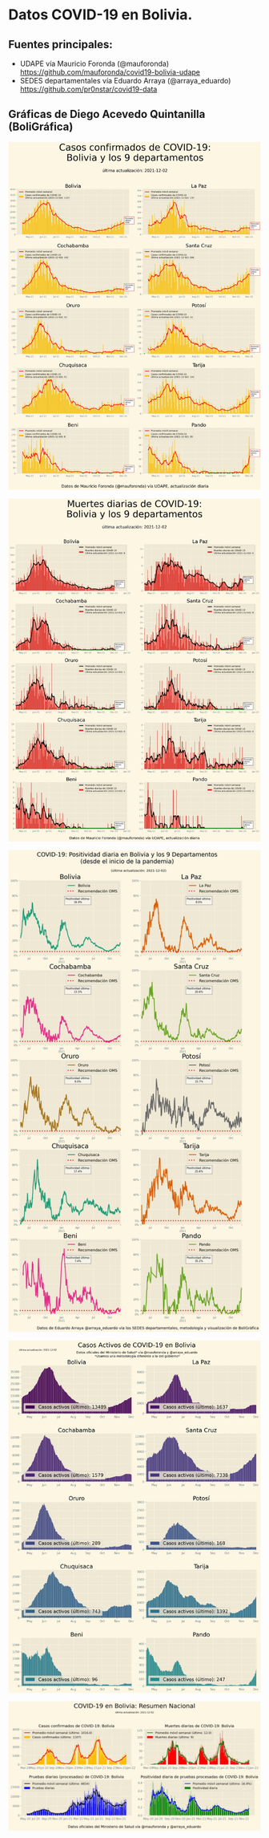 # Datos COVID-19 en Bolivia.

## **Fuentes principales**:

 - UDAPE vía Mauricio Foronda (@mauforonda) https://github.com/mauforonda/covid19-bolivia-udape
- SEDES departamentales vía Eduardo Arraya (@arraya_eduardo) https://github.com/pr0nstar/covid19-data

## Gráficas de Diego Acevedo Quintanilla (BoliGráfica)

![Casos confirmados](https://github.com/dquintani/covid/blob/main/graficas/casos_todos.jpg?raw=true)

![Muertes diarias](https://github.com/dquintani/covid/blob/main/graficas/muertes_todos.jpg?raw=true)


![Positividad](https://github.com/dquintani/covid/blob/main/graficas/positividad_diaria_subplots.jpg?raw=true)

![Activos](https://github.com/dquintani/covid/blob/main/graficas/activos.jpg?raw=true)

![Resumen nacional](https://github.com/dquintani/covid/blob/main/graficas/resumen_nacional.jpg?raw=true)
